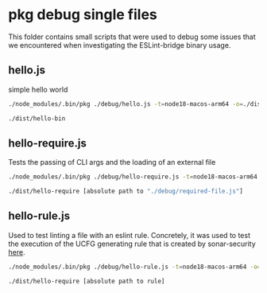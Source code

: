 # pkg debug single files

This folder contains small scripts that were used to debug some issues that we encountered when investigating the ESLint-bridge binary usage.

## hello.js

simple hello world

```bash
./node_modules/.bin/pkg ./debug/hello.js -t=node18-macos-arm64 -o=./dist/hello-bin

./dist/hello-bin
```

## hello-require.js

Tests the passing of CLI args and the loading of an external file

```bash
./node_modules/.bin/pkg ./debug/hello-require.js -t=node18-macos-arm64 -o=./dist/hello-require

./dist/hello-require [absolute path to "./debug/required-file.js"]
```

## hello-rule.js

Used to test linting a file with an eslint rule.
Concretely, it was used to test the execution of the UCFG generating rule that is created by sonar-security [here](https://github.com/SonarSource/sonar-security/blob/5c3495aefc2beb0b661a805d387f4b73e069e2fc/frontend/js/bundle/esbuild.js#L4).

```bash
./node_modules/.bin/pkg ./debug/hello-rule.js -t=node18-macos-arm64 -o=./dist/hello-rule

./dist/hello-require [absolute path to rule]
```
